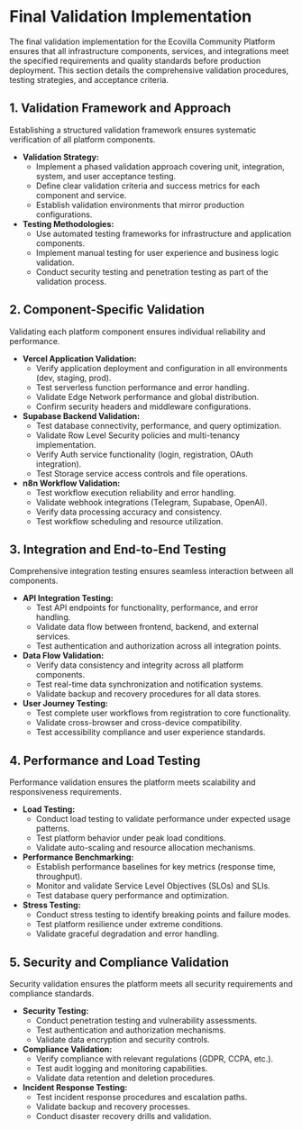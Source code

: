 # Final Validation Implementation

The final validation implementation for the Ecovilla Community Platform ensures that all infrastructure components, services, and integrations meet the specified requirements and quality standards before production deployment. This section details the comprehensive validation procedures, testing strategies, and acceptance criteria.

## 1. Validation Framework and Approach

Establishing a structured validation framework ensures systematic verification of all platform components.

*   **Validation Strategy:**
    *   Implement a phased validation approach covering unit, integration, system, and user acceptance testing.
    *   Define clear validation criteria and success metrics for each component and service.
    *   Establish validation environments that mirror production configurations.
*   **Testing Methodologies:**
    *   Use automated testing frameworks for infrastructure and application components.
    *   Implement manual testing for user experience and business logic validation.
    *   Conduct security testing and penetration testing as part of the validation process.

## 2. Component-Specific Validation

Validating each platform component ensures individual reliability and performance.

*   **Vercel Application Validation:**
    *   Verify application deployment and configuration in all environments (dev, staging, prod).
    *   Test serverless function performance and error handling.
    *   Validate Edge Network performance and global distribution.
    *   Confirm security headers and middleware configurations.
*   **Supabase Backend Validation:**
    *   Test database connectivity, performance, and query optimization.
    *   Validate Row Level Security policies and multi-tenancy implementation.
    *   Verify Auth service functionality (login, registration, OAuth integration).
    *   Test Storage service access controls and file operations.
*   **n8n Workflow Validation:**
    *   Test workflow execution reliability and error handling.
    *   Validate webhook integrations (Telegram, Supabase, OpenAI).
    *   Verify data processing accuracy and consistency.
    *   Test workflow scheduling and resource utilization.

## 3. Integration and End-to-End Testing

Comprehensive integration testing ensures seamless interaction between all components.

*   **API Integration Testing:**
    *   Test API endpoints for functionality, performance, and error handling.
    *   Validate data flow between frontend, backend, and external services.
    *   Test authentication and authorization across all integration points.
*   **Data Flow Validation:**
    *   Verify data consistency and integrity across all platform components.
    *   Test real-time data synchronization and notification systems.
    *   Validate backup and recovery procedures for all data stores.
*   **User Journey Testing:**
    *   Test complete user workflows from registration to core functionality.
    *   Validate cross-browser and cross-device compatibility.
    *   Test accessibility compliance and user experience standards.

## 4. Performance and Load Testing

Performance validation ensures the platform meets scalability and responsiveness requirements.

*   **Load Testing:**
    *   Conduct load testing to validate performance under expected usage patterns.
    *   Test platform behavior under peak load conditions.
    *   Validate auto-scaling and resource allocation mechanisms.
*   **Performance Benchmarking:**
    *   Establish performance baselines for key metrics (response time, throughput).
    *   Monitor and validate Service Level Objectives (SLOs) and SLIs.
    *   Test database query performance and optimization.
*   **Stress Testing:**
    *   Conduct stress testing to identify breaking points and failure modes.
    *   Test platform resilience under extreme conditions.
    *   Validate graceful degradation and error handling.

## 5. Security and Compliance Validation

Security validation ensures the platform meets all security requirements and compliance standards.

*   **Security Testing:**
    *   Conduct penetration testing and vulnerability assessments.
    *   Test authentication and authorization mechanisms.
    *   Validate data encryption and security controls.
*   **Compliance Validation:**
    *   Verify compliance with relevant regulations (GDPR, CCPA, etc.).
    *   Test audit logging and monitoring capabilities.
    *   Validate data retention and deletion procedures.
*   **Incident Response Testing:**
    *   Test incident response procedures and escalation paths.
    *   Validate backup and recovery processes.
    *   Conduct disaster recovery drills and validation.
